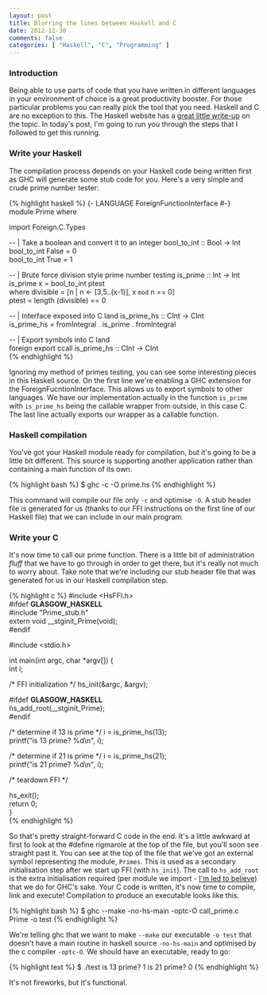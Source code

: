 ```yaml
---
layout: post
title: Blurring the lines between Haskell and C
date: 2012-12-30
comments: false
categories: [ "Haskell", "C", "Programming" ]
---
```


### Introduction

Being able to use parts of code that you have written in different languages in your environment of choice is a great productivity booster. For those particular problems you can really pick the tool that you need. Haskell and C are no exception to this. The Haskell website has a [great little write-up](http://www.haskell.org/haskellwiki/Calling_Haskell_from_C) on the topic. In today's post, I'm going to run you through the steps that I followed to get this running.

### Write your Haskell

The compilation process depends on your Haskell code being written first as GHC will generate some stub code for you. Here's a very simple and crude prime number tester:

{% highlight haskell %}
{- LANGUAGE ForeignFunctionInterface #-}                      
module Prime where                                            
                                                              
import Foreign.C.Types                                        

-- | Take a boolean and convert it to an integer
bool_to_int :: Bool -> Int                                    
bool_to_int False = 0                                         
bool_to_int True = 1                                          

-- | Brute force division style prime number testing
is_prime :: Int -> Int                                        
is_prime x = bool_to_int ptest                                
   where divisible = [n | n <- [3,5..(x-1)], x `mod` n == 0]  
         ptest     = length (divisible) == 0                  

-- | Interface exposed into C land
is_prime_hs :: CInt -> CInt                                   
is_prime_hs = fromIntegral . is_prime . fromIntegral          
                                                              
-- | Export symbols into C land                                                                                                                            
foreign export ccall is_prime_hs :: CInt -> CInt              
{% endhighlight %}

Ignoring my method of primes testing, you can see some interesting pieces in this Haskell source. On the first line we're enabling a GHC extension for the ForeignFucntionInterface. This allows us to export symbols to other languages. We have our implementation actually in the function `is_prime` with `is_prime_hs` being the callable wrapper from outside, in this case C. The last line actually exports our wrapper as a callable function.

### Haskell compilation

You've got your Haskell module ready for compilation, but it's going to be a little bit different. This source is supporting another application rather than containing a main function of its own.

{% highlight bash %}
$ ghc -c -O prime.hs
{% endhighlight %}

This command will compile our file only `-c` and optimise `-O`. A stub header file is generated for us (thanks to our FFI instructions on the first line of our Haskell file) that we can include in our main program.

### Write your C

It's now time to call our prime function. There is a little bit of administration <em>fluff</em> that we have to go through in order to get there, but it's really not much to worry about. Take note that we're including our stub header file that was generated for us in our Haskell compilation step.

{% highlight c %}
#include <HsFFI.h>                    
#ifdef __GLASGOW_HASKELL__            
#include "Prime_stub.h"               
extern void __stginit_Prime(void);    
#endif                                
                                      
#include <stdio.h>                    
                                      
int main(int argc, char *argv[]) {    
   int i;                             
   
   /* FFI initialization */
   hs_init(&argc, &argv);  

#ifdef __GLASGOW_HASKELL__            
   hs_add_root(__stginit_Prime);      
#endif                                

   /* determine if 13 is prime */
   i = is_prime_hs(13);               
   printf("is 13 prime? %d\n", i);    
  
   /* determine if 21 is prime */
   i = is_prime_hs(21);               
   printf("is 21 prime? %d\n", i);    
                                 
   /* teardown FFI */

   hs_exit();                         
   return 0;                          
}                                     
{% endhighlight %}

So that's pretty straight-forward C code in the end. It's a little awkward at first to look at the #define rigmarole at the top of the file, but you'll soon see straight past it. You can see at the top of the file that we've got an external symbol representing the module, `Primes`. This is used as a secondary initialisation step after we start up FFI (with `hs_init`). The call to `hs_add_root` is the extra initialisation required (per module we import - [I'm led to believe](http://hackage.haskell.org/trac/ghc/ticket/3252)) that we do for GHC's sake. Your C code is written, it's now time to compile, link and execute! Compilation to produce an executable looks like this.

{% highlight bash %}
$ ghc --make -no-hs-main -optc-O call_prime.c Prime -o test
{% endhighlight %}

We're telling ghc that we want to make `--make` our executable `-o test` that doesn't have a main routine in haskell source `-no-hs-main` and optimised by the c compiler `-optc-O`. We should have an executable, ready to go:

{% highlight text %}
$ ./test
is 13 prime? 1
is 21 prime? 0
{% endhighlight %}

It's not fireworks, but it's functional.